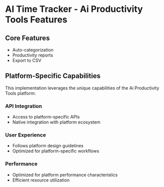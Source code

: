 # AI Time Tracker - Ai Productivity Tools Features

## Core Features
- Auto-categorization
- Productivity reports
- Export to CSV

## Platform-Specific Capabilities
This implementation leverages the unique capabilities of the Ai Productivity Tools platform:

### API Integration
- Access to platform-specific APIs
- Native integration with platform ecosystem

### User Experience
- Follows platform design guidelines
- Optimized for platform-specific workflows

### Performance
- Optimized for platform performance characteristics
- Efficient resource utilization
